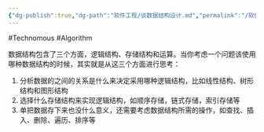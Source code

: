 ```yaml
---
{"dg-publish":true,"dg-path":"软件工程/谈数据结构设计.md","permalink":"/软件工程/谈数据结构设计/","created":"2023-03-13T11:14:49.000+08:00","updated":"2024-11-15T13:59:35.517+08:00"}
---
```


#Technomous #Algorithm

数据结构包含了三个方面，逻辑结构、存储结构和运算。当你考虑一个问题该使用哪种数据结构的时候，其实就是从这三个方面进行思考：

1. 分析数据的之间的关系是什么来决定采用哪种逻辑结构，比如线性结构、树形结构和图形结构
2. 选择什么存储结构来实现逻辑结构，如顺序存储，链式存储，索引存储等
3. 单把数据存下来也没什么意义，还需要考虑数据结构所需的操作，如查找、插入、删除、遍历、排序等